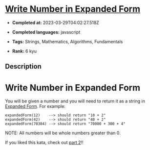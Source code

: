 # [Write Number in Expanded Form](https://www.codewars.com/kata/5842df8ccbd22792a4000245)

- **Completed at:** 2023-03-29T04:02:27.518Z

- **Completed languages:** javascript

- **Tags:** Strings, Mathematics, Algorithms, Fundamentals

- **Rank:** 6 kyu

## Description

# Write Number in Expanded Form

You will be given a number and you will need to return it as a string in [Expanded Form](https://www.mathsisfun.com/definitions/expanded-notation.html). For example:

```
expandedForm(12)    --> should return "10 + 2"
expandedForm(42)    --> should return "40 + 2"
expandedForm(70304) --> should return "70000 + 300 + 4"
```

NOTE: All numbers will be whole numbers greater than 0.

If you liked this kata, check out [part 2](https://www.codewars.com/kata/write-number-in-expanded-form-part-2)!!
